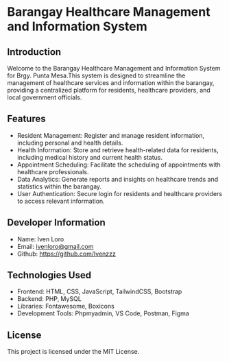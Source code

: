 # Barangay Healthcare Management and Information System

## Introduction
Welcome to the Barangay Healthcare Management and Information System for Brgy. Punta Mesa.This system is designed to streamline the management
of healthcare services and information within the barangay, providing a centralized platform for residents, healthcare providers, and local government officials.

## Features
- Resident Management: Register and manage resident information, including personal and health details.
- Health Information: Store and retrieve health-related data for residents, including medical history and current health status.
- Appointment Scheduling: Facilitate the scheduling of appointments with healthcare professionals.
- Data Analytics: Generate reports and insights on healthcare trends and statistics within the barangay.
- User Authentication: Secure login for residents and healthcare providers to access relevant information.

## Developer Information
- Name: Iven Loro
- Email: ivenloro@gmail.com
- Github: https://github.com/Ivenzzz

## Technologies Used
- Frontend: HTML, CSS, JavaScript, TailwindCSS, Bootstrap
- Backend: PHP, MySQL
- Libraries: Fontawesome, Boxicons
- Development Tools: Phpmyadmin, VS Code, Postman, Figma

## License
This project is licensed under the MIT License.
